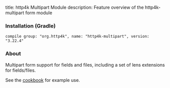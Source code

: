 title: http4k Multipart Module
description: Feature overview of the http4k-multipart form module

### Installation (Gradle)
```compile group: "org.http4k", name: "http4k-multipart", version: "3.22.4"```

### About

Multipart form support for fields and files, including a set of lens extensions for fields/files.

See the [cookbook](/cookbook/multipart_forms/) for example use.
